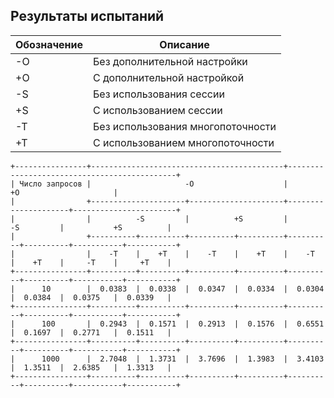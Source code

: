 ## Результаты испытаний

| Обозначение | Описание                          |
|-------------|-----------------------------------|
| -O          | Без дополнительной настройки      |
| +O          | С дополнительной настройкой       |
| -S          | Без использования сессии          |
| +S          | С использованием сессии           |
| -T          | Без использования многопоточности |
| +T          | С использованием многопоточности  |


```text
+----------------+-------------------------------------------+---------------------------------------------+
| Число запросов |                     -O                    |                      +O                     |
|                +---------------------+---------------------+---------------------+-----------------------+
|                |          -S         |          +S         |          -S         |           +S          |
|                +----------+----------+----------+----------+----------+----------+-----------+-----------+
|                |    -T    |    +T    |    -T    |    +T    |    -T    |    +T    |     -T    |     +T    |
+----------------+----------+----------+----------+----------+----------+----------+-----------+-----------+
|      10        |  0.0383  |  0.0338  |  0.0347  |  0.0334  |  0.0304  |  0.0384  |  0.0375   |  0.0339   |
+----------------+----------+----------+----------+----------+----------+----------+-----------+-----------+
|      100       |  0.2943  |  0.1571  |  0.2913  |  0.1576  |  0.6551  |  0.1697  |  0.2771   |  0.1511   |
+----------------+----------+----------+----------+----------+----------+----------+-----------+-----------+
|      1000      |  2.7048  |  1.3731  |  3.7696  |  1.3983  |  3.4103  |  1.3511  |  2.6385   |  1.3313   |
+----------------+----------+----------+----------+----------+----------+----------+-----------+-----------+
```
